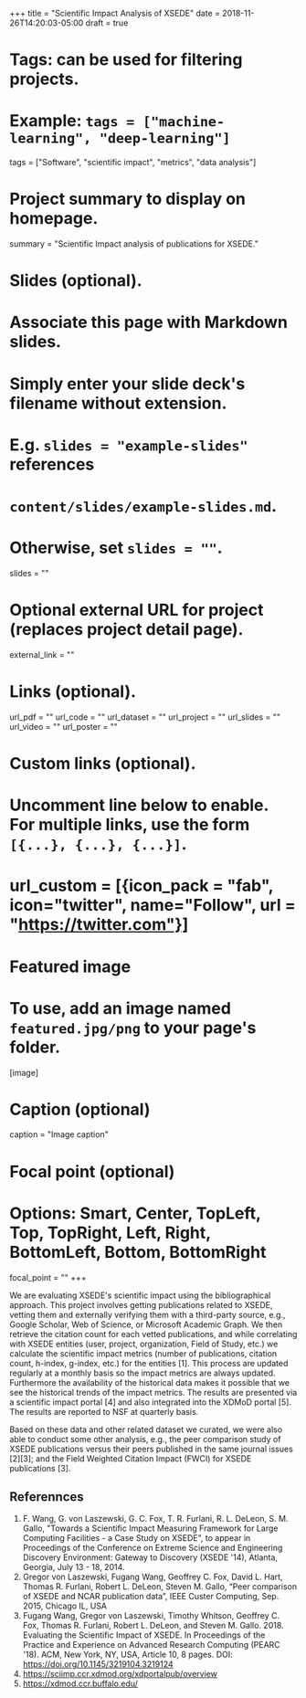 +++
title = "Scientific Impact Analysis of XSEDE"
date = 2018-11-26T14:20:03-05:00
draft = true

# Tags: can be used for filtering projects.
# Example: `tags = ["machine-learning", "deep-learning"]`
tags = ["Software", "scientific impact", "metrics", "data analysis"]

# Project summary to display on homepage.
summary = "Scientific Impact analysis of publications for XSEDE."

# Slides (optional).
#   Associate this page with Markdown slides.
#   Simply enter your slide deck's filename without extension.
#   E.g. `slides = "example-slides"` references 
#   `content/slides/example-slides.md`.
#   Otherwise, set `slides = ""`.
slides = ""

# Optional external URL for project (replaces project detail page).
external_link = ""

# Links (optional).
url_pdf = ""
url_code = ""
url_dataset = ""
url_project = ""
url_slides = ""
url_video = ""
url_poster = ""

# Custom links (optional).
#   Uncomment line below to enable. For multiple links, use the form `[{...}, {...}, {...}]`.
# url_custom = [{icon_pack = "fab", icon="twitter", name="Follow", url = "https://twitter.com"}]

# Featured image
# To use, add an image named `featured.jpg/png` to your page's folder. 
[image]
  # Caption (optional)
  caption = "Image caption"

  # Focal point (optional)
  # Options: Smart, Center, TopLeft, Top, TopRight, Left, Right, BottomLeft, Bottom, BottomRight
  focal_point = ""
+++

We are evaluating XSEDE's scientific impact using the bibliographical
approach.  This project involves getting publications related to
XSEDE, vetting them and externally verifying them with a third-party
source, e.g., Google Scholar, Web of Science, or Microsoft Academic
Graph. We then retrieve the citation count for each vetted
publications, and while correlating with XSEDE entities (user,
project, organization, Field of Study, etc.) we calculate the
scientific impact metrics (number of publications, citation count,
h-index, g-index, etc.) for the entities [1].  This process are
updated regularly at a monthly basis so the impact metrics are always
updated. Furthermore the availability of the historical data makes it
possible that we see the historical trends of the impact metrics.  The
results are presented via a scientific impact portal [4] and also
integrated into the XDMoD portal [5]. The results are reported to NSF
at quarterly basis.

Based on these data and other related dataset we curated, we were also
able to conduct some other analysis, e.g., the peer comparison study
of XSEDE publications versus their peers published in the same journal
issues [2][3]; and the Field Weighted Citation Impact (FWCI) for XSEDE
publications [3].

## Referennces

1.  F. Wang, G. von Laszewski, G. C. Fox, T. R. Furlani, R. L. DeLeon,
  S. M. Gallo, "Towards a Scientific Impact Measuring Framework for
  Large Computing Facilities - a Case Study on XSEDE", to appear in
  Proceedings of the Conference on Extreme Science and Engineering
  Discovery Environment: Gateway to Discovery (XSEDE '14), Atlanta,
  Georgia, July 13 - 18, 2014.
2. Gregor von Laszewski, Fugang Wang, Geoffrey C. Fox, David L. Hart,
   Thomas R. Furlani, Robert L. DeLeon, Steven M. Gallo, “Peer
   comparison of XSEDE and NCAR publication data”, IEEE Custer
   Computing, Sep. 2015, Chicago IL, USA
3. Fugang Wang, Gregor von Laszewski, Timothy Whitson, Geoffrey
   C. Fox, Thomas R. Furlani, Robert L. DeLeon, and Steven
   M. Gallo. 2018. Evaluating the Scientific Impact of XSEDE. In
   Proceedings of the Practice and Experience on Advanced Research
   Computing (PEARC '18). ACM, New York, NY, USA, Article 10, 8 pages.
   DOI: https://doi.org/10.1145/3219104.3219124
4. https://sciimp.ccr.xdmod.org/xdportalpub/overview
5. https://xdmod.ccr.buffalo.edu/
